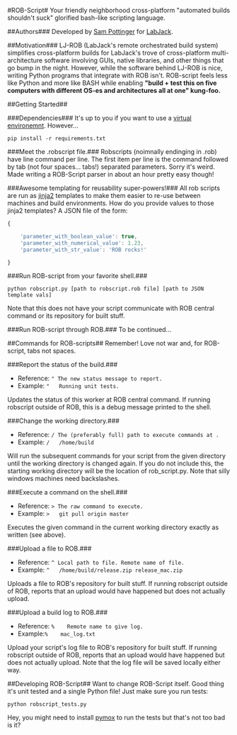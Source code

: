 #ROB-Script#
Your friendly neighborhood cross-platform "automated builds shouldn't suck" glorified bash-like scripting language.


##Authors###
Developed by [Sam Pottinger](https://gleap.org) for [LabJack](http://labjack.com).


##Motivation###
LJ-ROB (LabJack's remote orchestrated build system) simplifies cross-platform builds for LabJack's trove of cross-platform multi-architecture software involving GUIs, native libraries, and other things that go bump in the night. However, while the software behind LJ-ROB is nice, writing Python programs that integrate with ROB isn't. ROB-script feels less like Python and more like BASH while enabling **"build + test this on five computers with different OS-es and architectures all at one" kung-foo.**



##Getting Started##

###Dependencies###
It's up to you if you want to use a [virtual environemnt](http://docs.python-guide.org/en/latest/dev/virtualenvs/). However...

```pip install -r requirements.txt```


###Meet the .robscript file.###
Robscripts (noimnally endinging in .rob) have line command per line. The first item per line is the command followed by tab (not four spaces... tabs!) separated parameters. Sorry it's weird. Made writing a ROB-Script parser in about an hour pretty easy though!


###Awesome templating for reusability super-powers!###
All rob scripts are run as [jinja2](http://jinja.pocoo.org/docs/) templates to make them easier to re-use between machines and build environments. How do you provide values to those jinja2 templates? A JSON file of the form:

```js
{

    'parameter_with_boolean_value': true,
    'parameter_with_numerical_value': 1.23,
    'parameter_with_str_value': 'ROB rocks!'

}
```


###Run ROB-script from your favorite shell.###
```
python robscript.py [path to robscript.rob file] [path to JSON template vals]
```

Note that this does not have your script communicate with ROB central command or its repository for built stuff.  


###Run ROB-script through ROB.###
To be continued...


##Commands for ROB-scripts##
Remember! Love not war and, for ROB-script, tabs not spaces.

###Report the status of the build.###

 *  Reference: ```"	The new status message to report.```
 *  Example: ```"	Running unit tests.```

Updates the status of this worker at ROB central command. If running robscript outside of ROB, this is a debug message printed to the shell.


###Change the working directory.###
 
 *  Reference: ```/	The (preferably full) path to execute commands at .```
 *  Example: ```/	/home/build```

Will run the subsequent commands for your script from the given directory until the working directory is changed again. If you do not include this, the starting working directory will be the location of rob_script.py. Note that silly windows machines need backslashes.


###Execute a command on the shell.###

 *  Reference: ```>	The raw command to execute.```
 *  Example: ```>	git pull origin master```

Executes the given command in the current working directory exactly as written (see above).


###Upload a file to ROB.###

 *  Reference: ```^	Local path to file.	Remote name of file.```
 *  Example: ```^	/home/build/release.zip	release_mac.zip```

Uploads a file to ROB's repository for built stuff. If running robscript outside of ROB, reports that an upload would have happened but does not actually upload.


###Upload a build log to ROB.###

 *  Reference:  ```%	Remote name to give log.```
 *  Example:```%	mac_log.txt```

Upload your script's log file to ROB's repository for built stuff. If running robscript outside of ROB, reports that an upload would have happened but does not actually upload. Note that the log file will be saved locally either way.



##Developing ROB-Script##
Want to change ROB-Script itself. Good thing it's unit tested and a single Python file! Just make sure you run tests:

```python robscript_tests.py```

Hey, you might need to install [pymox](https://code.google.com/p/pymox/) to run the tests but that's not too bad is it?
